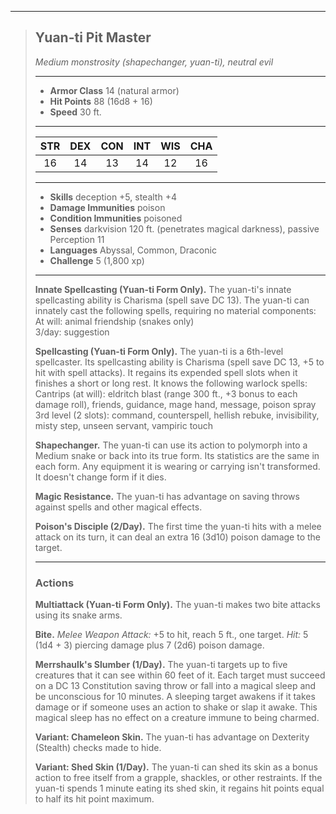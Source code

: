 ***
> ## Yuan-ti Pit Master
> *Medium monstrosity (shapechanger, yuan-ti), neutral evil*
> 
> ***
> 
> - **Armor Class** 14 (natural armor)
> - **Hit Points** 88 (16d8 + 16)
> - **Speed** 30 ft.
> 
> ***
> 
> |STR|DEX|CON|INT|WIS|CHA|
> |:---:|:---:|:---:|:---:|:---:|:---:|
> |16|14|13|14|12|16|
> 
> ***
> 
> - **Skills** deception +5, stealth +4
> - **Damage Immunities** poison
> - **Condition Immunities** poisoned
> - **Senses** darkvision 120 ft. (penetrates magical darkness), passive Perception 11
> - **Languages** Abyssal, Common, Draconic
> - **Challenge** 5 (1,800 xp)
> 
> ***
> 
> **Innate Spellcasting (Yuan-ti Form Only).** The yuan-ti's innate spellcasting ability is Charisma (spell save DC 13). The yuan-ti can innately cast the following spells, requiring no material components:  
> At will: animal friendship (snakes only)  
> 3/day: suggestion
> 
> **Spellcasting (Yuan-ti Form Only).** The yuan-ti is a 6th-level spellcaster. Its spellcasting ability is Charisma (spell save DC 13, +5 to hit with spell attacks). It regains its expended spell slots when it finishes a short or long rest. It knows the following warlock spells:  
> Cantrips (at will): eldritch blast (range 300 ft., +3 bonus to each damage roll), friends, guidance, mage hand, message, poison spray  
> 3rd level (2 slots): command, counterspell, hellish rebuke, invisibility, misty step, unseen servant, vampiric touch
> 
> **Shapechanger.** The yuan-ti can use its action to polymorph into a Medium snake or back into its true form. Its statistics are the same in each form. Any equipment it is wearing or carrying isn't transformed. It doesn't change form if it dies.
> 
> **Magic Resistance.** The yuan-ti has advantage on saving throws against spells and other magical effects.
> 
> **Poison's Disciple (2/Day).** The first time the yuan-ti hits with a melee attack on its turn, it can deal an extra 16 (3d10) poison damage to the target.
> 
> ***
> 
> ### Actions
> **Multiattack (Yuan-ti Form Only).** The yuan-ti makes two bite attacks using its snake arms.
> 
> **Bite.** *Melee Weapon Attack:* +5 to hit, reach 5 ft., one target. *Hit:* 5 (1d4 + 3) piercing damage plus 7 (2d6) poison damage.
> 
> **Merrshaulk's Slumber (1/Day).** The yuan-ti targets up to five creatures that it can see within 60 feet of it. Each target must succeed on a DC 13 Constitution saving throw or fall into a magical sleep and be unconscious for 10 minutes. A sleeping target awakens if it takes damage or if someone uses an action to shake or slap it awake. This magical sleep has no effect on a creature immune to being charmed.
> 
> **Variant: Chameleon Skin.** The yuan-ti has advantage on Dexterity (Stealth) checks made to hide.
> 
> **Variant: Shed Skin (1/Day).** The yuan-ti can shed its skin as a bonus action to free itself from a grapple, shackles, or other restraints. If the yuan-ti spends 1 minute eating its shed skin, it regains hit points equal to half its hit point maximum.